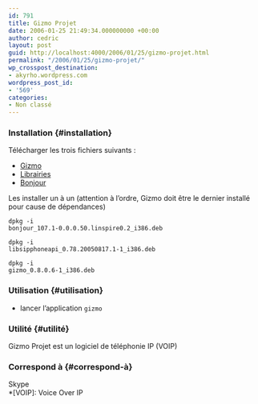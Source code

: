 ```yaml
---
id: 791
title: Gizmo Projet
date: 2006-01-25 21:49:34.000000000 +00:00
author: cedric
layout: post
guid: http://localhost:4000/2006/01/25/gizmo-projet.html
permalink: "/2006/01/25/gizmo-projet/"
wp_crosspost_destination:
- akyrho.wordpress.com
wordpress_post_id:
- '569'
categories:
- Non classé
---
```

### Installation {#installation}

Télécharger les trois fichiers suivants :

  * [Gizmo](http://www.gizmoproject.com/download/gizmo_0.8.0.6-1_i386.deb)
  * [Librairies](http://www.gizmoproject.com/download/libsipphoneapi_0.78.20050817.1-1_i386.deb)
  * [Bonjour](http://www.gizmoproject.com/download/bonjour_107.1-0.0.0.50.linspire0.2_i386.deb)

Les installer un à un (attention à l’ordre, Gizmo doit être le dernier installé pour cause de dépendances)

<code class="highlighter-rouge">dpkg -i bonjour_107.1-0.0.0.50.linspire0.2_i386.deb</code>

<code class="highlighter-rouge">dpkg -i libsipphoneapi_0.78.20050817.1-1_i386.deb</code>

<code class="highlighter-rouge">dpkg -i gizmo_0.8.0.6-1_i386.deb</code>

### Utilisation {#utilisation}

  * lancer l’application <code class="highlighter-rouge">gizmo</code>

### Utilité {#utilité}

Gizmo Projet est un logiciel de téléphonie IP (VOIP)

### Correspond à {#correspond-à}

Skype  
*[VOIP]: Voice Over IP